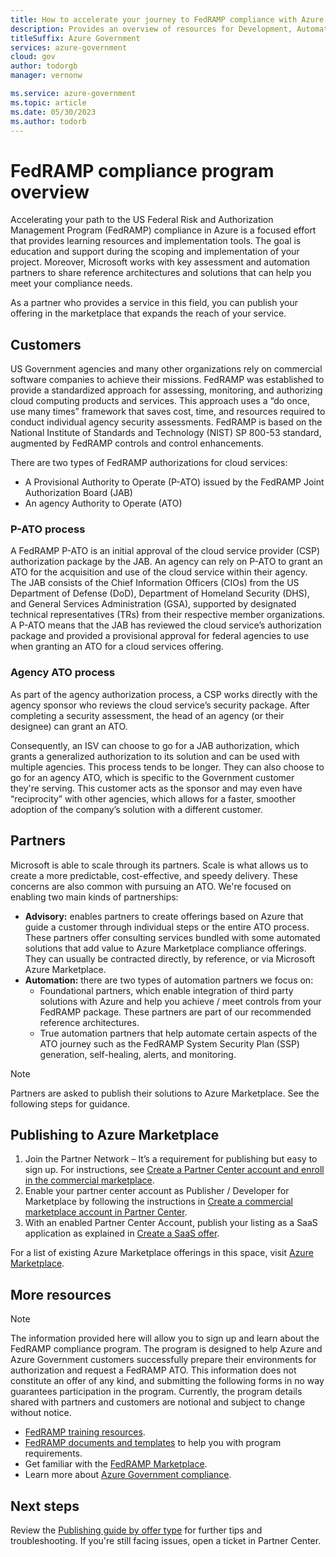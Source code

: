 ```yaml
---
title: How to accelerate your journey to FedRAMP compliance with Azure
description: Provides an overview of resources for Development, Automation, and Advisory partners to help them accelerate their path to ATO with Azure.
titleSuffix: Azure Government
services: azure-government
cloud: gov
author: todorgb
manager: vernonw

ms.service: azure-government
ms.topic: article
ms.date: 05/30/2023
ms.author: todorb
---
```


# FedRAMP compliance program overview

Accelerating your path to the US Federal Risk and Authorization Management Program (FedRAMP) compliance in Azure is a focused effort that provides learning resources and implementation tools. The goal is education and support during the scoping and implementation of your project. Moreover, Microsoft works with key assessment and automation partners to share reference architectures and solutions that can help you meet your compliance needs.

As a partner who provides a service in this field, you can publish your offering in the marketplace that expands the reach of your service.

## Customers

US Government agencies and  many other organizations rely on commercial software companies to achieve their missions. FedRAMP was established to provide a standardized approach for assessing, monitoring, and authorizing cloud computing products and services. This approach uses a “do once, use many times” framework that saves cost, time, and resources required to conduct individual agency security assessments. FedRAMP is based on the National Institute of Standards and Technology (NIST) SP 800-53 standard, augmented by FedRAMP controls and control enhancements.

There are two types of FedRAMP authorizations for cloud services: 

- A Provisional Authority to Operate (P-ATO) issued by the FedRAMP Joint Authorization Board (JAB)
- An agency Authority to Operate (ATO)

### P-ATO process 

A FedRAMP P-ATO is an initial approval of the cloud service provider (CSP) authorization package by the JAB. An agency can rely on P-ATO to grant an ATO for the acquisition and use of the cloud service within their agency. The JAB consists of the Chief Information Officers (CIOs) from the US Department of Defense (DoD), Department of Homeland Security (DHS), and General Services Administration (GSA), supported by designated technical representatives (TRs) from their respective member organizations. A P-ATO means that the JAB has reviewed the cloud service’s authorization package and provided a provisional approval for federal agencies to use when granting an ATO for a cloud services offering.

### Agency ATO process 

As part of the agency authorization process, a CSP works directly with the agency sponsor who reviews the cloud service’s security package. After completing a security assessment, the head of an agency (or their designee) can grant an ATO.

Consequently, an ISV can choose to go for a JAB authorization, which grants a generalized authorization to its solution and can be used with multiple agencies. This process tends to be longer. They can also choose to go for an agency ATO, which is specific to the Government customer they're serving. This customer acts as the sponsor and may even have “reciprocity” with other agencies, which allows for a faster, smoother adoption of the company’s solution with a different customer.

## Partners

Microsoft is able to scale through its partners. Scale is what allows us to create a more predictable, cost-effective, and speedy delivery. These concerns are also common with pursuing an ATO. We're focused on enabling two main kinds of partnerships:

- **Advisory:** enables partners to create offerings based on Azure that guide a customer through individual steps or the entire ATO process. These partners offer consulting services bundled with some automated solutions that add value to Azure Marketplace compliance offerings. They can usually be contracted directly, by reference, or via Microsoft Azure Marketplace.
- **Automation:** there are two types of automation partners we focus on:
  - Foundational partners, which enable integration of third party solutions with Azure and help you achieve / meet controls from your FedRAMP package. These partners are part of our recommended reference architectures.
  - True automation partners that help automate certain aspects of the ATO journey such as the FedRAMP System Security Plan (SSP) generation, self-healing, alerts, and monitoring.

> [!NOTE]
> Partners are asked to publish their solutions to Azure Marketplace. See the following steps for guidance.

## Publishing to Azure Marketplace

1. Join the Partner Network – It’s a requirement for publishing but easy to sign up. For instructions, see [Create a Partner Center account and enroll in the commercial marketplace](../../marketplace/create-account.md#create-a-partner-center-account-and-enroll-in-the-commercial-marketplace).
2. Enable your partner center account as Publisher / Developer for Marketplace by following the instructions in [Create a commercial marketplace account in Partner Center](../../marketplace/create-account.md).
3. With an enabled Partner Center Account, publish your listing as a SaaS application as explained in [Create a SaaS offer](../../marketplace/create-new-saas-offer.md).

For a list of existing Azure Marketplace offerings in this space, visit [Azure Marketplace](https://aka.ms/azclmarketplace). 

## More resources

> [!NOTE]
> The information provided here will allow you to sign up and learn about the FedRAMP compliance program. The program is designed to help Azure and Azure Government customers successfully prepare their environments for authorization and request a FedRAMP ATO. This information does not constitute an offer of any kind, and submitting the following forms in no way guarantees participation in the program. Currently, the program details shared with partners and customers are notional and subject to change without notice.

- [FedRAMP training resources](https://www.fedramp.gov/training/).
- [FedRAMP documents and templates](https://www.fedramp.gov/documents-templates/) to help you with program requirements.
- Get familiar with the [FedRAMP Marketplace](https://marketplace.fedramp.gov/#/products).
- Learn more about [Azure Government compliance](../documentation-government-plan-compliance.md).
 
## Next steps

Review the [Publishing guide by offer type](/partner-center/marketplace/publisher-guide-by-offer-type) for further tips and troubleshooting. If you're still facing issues, open a ticket in Partner Center.
